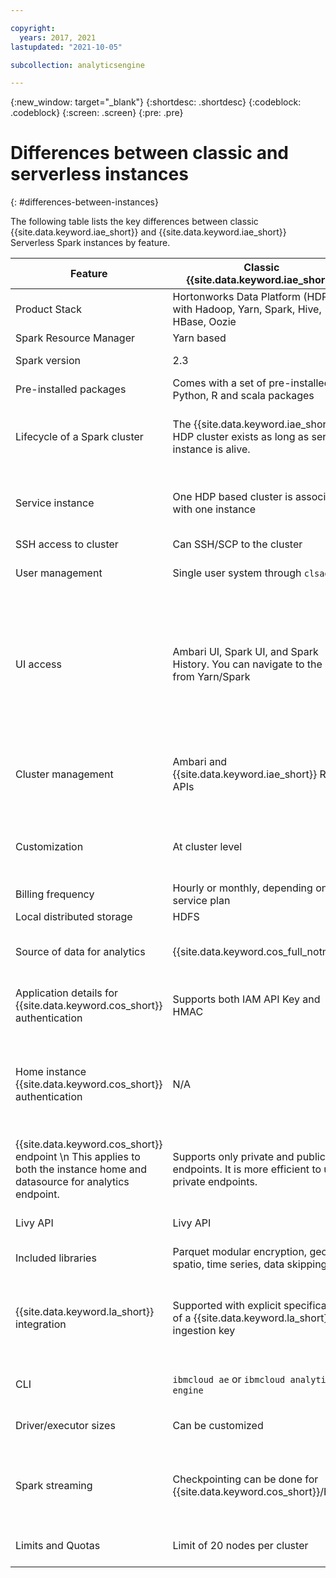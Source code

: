 ```yaml
---

copyright:
  years: 2017, 2021
lastupdated: "2021-10-05"

subcollection: analyticsengine

---
```


<!-- Attribute definitions -->
{:new_window: target="_blank"}
{:shortdesc: .shortdesc}
{:codeblock: .codeblock}
{:screen: .screen}
{:pre: .pre}

# Differences between classic and serverless instances
{: #differences-between-instances}

The following table lists the key differences between classic {{site.data.keyword.iae_short}} and {{site.data.keyword.iae_short}} Serverless Spark instances by feature.

| Feature |	Classic {{site.data.keyword.iae_short}} |	{{site.data.keyword.iae_short}} Serverless Spark |
|---------|--------------------------|------------------------------------|
| Product Stack |	Hortonworks Data Platform (HDP), with Hadoop, Yarn, Spark, Hive, HBase, Oozie | Apache Spark (open source). See [Key concepts](/docs/AnalyticsEngine?topic=AnalyticsEngine-serverless-architecture-concepts#key-concepts). |
| Spark Resource Manager | Yarn based | Standalone |
| Spark version | 2.3 | 3.1 (as of today). See [Key concepts](/docs/AnalyticsEngine?topic=AnalyticsEngine-serverless-architecture-concepts#key-concepts). |
| Pre-installed packages | Comes with a set of pre-installed Python, R and scala packages | Comes with a set of pre-installed Python, R and scala packages |
| Lifecycle of a Spark cluster | The {{site.data.keyword.iae_short}} HDP cluster exists as long as service instance is alive. | Created on demand. When a Spark application is submitted, a Spark cluster is created on the fly. The cluster is not directly accessible to user. |
| Service instance | One HDP based cluster is associated with one instance | The 	service instance houses the details of the `instance home`. Multiple Spark workloads can be executed against this one instance. See [Instance architecture](/docs/AnalyticsEngine?topic=AnalyticsEngine-serverless-architecture-concepts#serverless-architecture). |
| SSH access to cluster |	Can SSH/SCP to the cluster | No SSH access to the cluster |
| User management | Single user system through `clsadmin` | {{site.data.keyword.cloud_notm}} IAM based access. See [Retrieving service endpoints](/docs/AnalyticsEngine?topic=AnalyticsEngine-retrieve-endpoints-serverless). |
| UI access | Ambari UI, Spark UI, and Spark History. You can navigate to the UI from Yarn/Spark | Ambari is no longer available. In the upcoming release, the Spark UI & Spark History will be accessible. You can then navigate to the UI from the {{site.data.keyword.cloud_notm}} console against the application. See [Managing instances through the {{site.data.keyword.cloud_notm}} console](/docs/AnalyticsEngine?topic=AnalyticsEngine-manage-serverless-console). |
| Cluster management | Ambari and {{site.data.keyword.iae_short}} REST APIs |- {{site.data.keyword.cloud_notm}} console: see [Managing using the {{site.data.keyword.cloud_notm}} console](/docs/AnalyticsEngine?topic=AnalyticsEngine-manage-serverless-console)  \n- REST APIs and CLI: see [Retrieving details of a serverless instance](/docs/AnalyticsEngine?topic=AnalyticsEngine-retrieve-instance-details) |
| Customization | At cluster level | At instance level. After customization is done at instance level, it can take effect across workloads. See [Customization overview](/docs/AnalyticsEngine?topic=AnalyticsEngine-cust-instance). |
| Billing frequency | Hourly or monthly, depending on service plan | Per second billing |
| Local distributed storage | HDFS | No HDFS |
| Source of data for analytics | {{site.data.keyword.cos_full_notm}} | {{site.data.keyword.cos_full_notm}}. See [Using {{site.data.keyword.cos_short}} as the instance home](/docs/AnalyticsEngine?topic=AnalyticsEngine-cos-serverless). |
| Application details for {{site.data.keyword.cos_short}} authentication |	Supports both IAM API Key and HMAC | Supports both IAM API Key and HMAC. See [What are the {{site.data.keyword.cos_short}} credentials](/docs/AnalyticsEngine?topic=AnalyticsEngine-cos-serverless#what-are-cos-creds). |
| Home instance {{site.data.keyword.cos_short}} authentication | N/A | Supports only HMAC. Note that using the API Key in the instance home details specification will work, however currently no logs will be forwarded to the configured {{site.data.keyword.la_full_notm}} instance. So using the API key might not work for most users. |
| {{site.data.keyword.cos_short}} endpoint  \n This applies to both the instance home and datasource for analytics endpoint. | Supports only private and public endpoints. It is more efficient to use private endpoints. | Supports only direct and public endpoints. It is more efficient to use direct endpoints.  See [Retrieving service endpoints](/docs/AnalyticsEngine?topic=AnalyticsEngine-retrieve-endpoints-serverless). |
| Livy API | Livy API | Livy-like API. No sessions API, only batch API. No Livy API to fetch logs. See [Livy batch APIs](/docs/AnalyticsEngine?topic=AnalyticsEngine-livy-api-serverless). |
| Included libraries | Parquet modular encryption, geo-spatio, time series, data skipping | Parquet modular encryption, geo-spatio, time series, data skipping |
| {{site.data.keyword.la_short}} integration | Supported with explicit specification of a {{site.data.keyword.la_short}} ingestion key | Supports forwarding logs from the {{site.data.keyword.iae_full_notm}} service to an {{site.data.keyword.la_full_notm}} instance that was enabled to receive platform logs. See [Configuring and viewing logs](/docs/AnalyticsEngine?topic=AnalyticsEngine-viewing-logs). |
| CLI | `ibmcloud ae` or `ibmcloud analytics-engine`| `ibmcloud ae-v3` or `ibmcloud analytics-engine-v3`. See [{{site.data.keyword.iae_short}} CLI](/docs/analytics-engine-cli-plugin?topic=analytics-engine-cli-plugin-CLI_analytics_engine). |
| Driver/executor sizes | Can be customized | T-shirt sizes: see [Supported Spark driver and executor vCPU and memory combinations](/docs/AnalyticsEngine?topic=AnalyticsEngine-limits#cpu-mem-combination) |
| Spark streaming | Checkpointing can be done for {{site.data.keyword.cos_short}}/HDFS | Checkpointing can be done only for {{site.data.keyword.cos_short}}. Make sure to run streaming applications only for 7 days to accommodate for AnalyticsEngine maintenance. |
| Limits and Quotas | Limit of 20 nodes per cluster | 5 instances per account with limits on cores and cpu per instance. See [Application limits](/docs/AnalyticsEngine?topic=AnalyticsEngine-limits#limits_application). |
